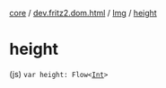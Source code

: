 [core](../../index.md) / [dev.fritz2.dom.html](../index.md) / [Img](index.md) / [height](./height.md)

# height

(js) `var height: Flow<`[`Int`](https://kotlinlang.org/api/latest/jvm/stdlib/kotlin/-int/index.html)`>`
